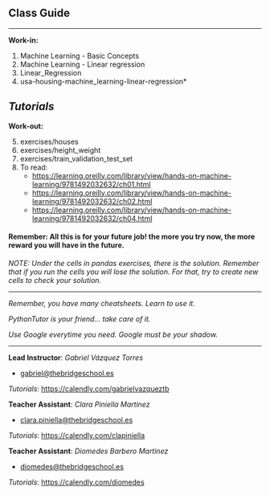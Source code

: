 ## **Class Guide**

---------

**Work-in:**

1. Machine Learning - Basic Concepts
2. Machine Learning - Linear regression
3. Linear_Regression
4. usa-housing-machine_learning-linear-regression*

*Tutorials*
---------

**Work-out:**

5. exercises/houses
6. exercises/height_weight
7. exercises/train_validation_test_set
8. To read: 
    - https://learning.oreilly.com/library/view/hands-on-machine-learning/9781492032632/ch01.html
    - https://learning.oreilly.com/library/view/hands-on-machine-learning/9781492032632/ch02.html
    - https://learning.oreilly.com/library/view/hands-on-machine-learning/9781492032632/ch04.html

#### Remember: All this is for your future job! the more you try now, the more reward you will have in the future.

*NOTE: Under the cells in pandas exercises, there is the solution. Remember that if you run the cells you will lose the solution. For that, try to create new cells to check your solution.*

---------

*Remember, you have many cheatsheets. Learn to use it.*

*PythonTutor is your friend... take care of it.*

*Use Google everytime you need. Google must be your shadow.*

---------

**Lead Instructor**: *Gabriel Vázquez Torres*

- gabriel@thebridgeschool.es

*Tutorials*: https://calendly.com/gabrielvazqueztb

**Teacher Assistant**: *Clara Piniella Martinez*

- clara.piniella@thebridgeschool.es

*Tutorials*: https://calendly.com/clapiniella

**Teacher Assistant**: *Diomedes Barbero Martinez*

- diomedes@thebridgeschool.es

*Tutorials*: https://calendly.com/diomedes